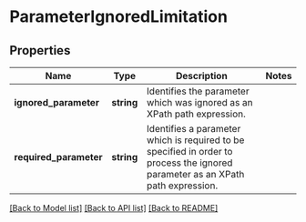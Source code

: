 # ParameterIgnoredLimitation

## Properties
Name | Type | Description | Notes
------------ | ------------- | ------------- | -------------
**ignored_parameter** | **string** | Identifies the parameter which was ignored as an XPath path expression. | 
**required_parameter** | **string** | Identifies a parameter which is required to be specified in order to process the ignored parameter as an XPath path expression. | 

[[Back to Model list]](../../README.md#documentation-for-models) [[Back to API list]](../../README.md#documentation-for-api-endpoints) [[Back to README]](../../README.md)

